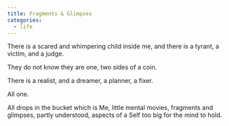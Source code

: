 ```yaml
---
title: Fragments & Glimpses
categories:
  - life
---
```

There is a scared and whimpering child inside me,
and there is a tyrant,
a victim,
and a judge.

They do not know they are one,
two sides of a coin.

There is a realist,
and a dreamer,
a planner,
a fixer.

All one.

All drops in the bucket
which is Me,
little mental movies,
fragments and glimpses,
partly understood,
aspects of a Self too big
for the mind to hold.
